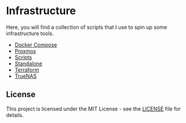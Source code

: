# Infrastructure

Here, you will find a collection of scripts that I use to spin up some infrastructure tools. 

- [Docker Compose](docker-compose/README.md)
- [Proxmox](proxmox/README.md)
- [Scripts](scripts/README.md)
- [Standalone](standalone/README.md)
- [Terraform](terraform/README.md)
- [TrueNAS](truenas/README.md)

## License

This project is licensed under the MIT License - see the [LICENSE](LICENSE) file for details.